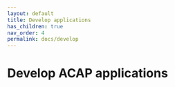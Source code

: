 ```yaml
---
layout: default
title: Develop applications
has_children: true
nav_order: 4
permalink: docs/develop
---
```


# Develop ACAP applications